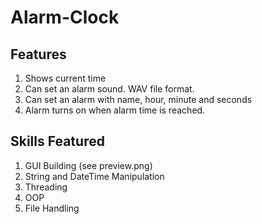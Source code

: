 # Alarm-Clock

## Features
1. Shows current time
2. Can set an alarm sound. WAV file format.
3. Can set an alarm with name, hour, minute and seconds
4. Alarm turns on when alarm time is reached.

## Skills Featured
1. GUI Building (see preview.png)
2. String and DateTime Manipulation
4. Threading
5. OOP
6. File Handling
